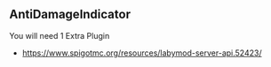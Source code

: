 ## AntiDamageIndicator

You will need 1 Extra Plugin
- https://www.spigotmc.org/resources/labymod-server-api.52423/
